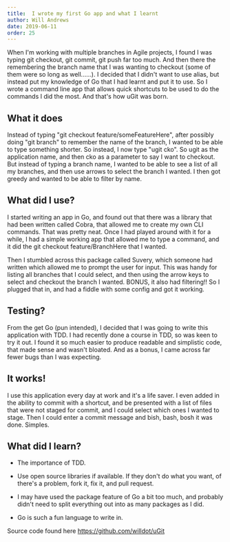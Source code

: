```yaml
---
title:  I wrote my first Go app and what I learnt
author: Will Andrews
date: 2019-06-11
order: 25
---
```


When I'm working with multiple branches in Agile projects, I found I was typing git checkout, git commit, git push far too much. And then there the remembering the branch name that I was wanting to checkout (some of them were so long as well......). I decided that I didn't want to use alias, but instead put my knowledge of Go that I had learnt and put it to use. So I wrote a command line app that allows quick shortcuts to be used to do the commands I did the most. And that's how uGit was born.

## What it does

Instead of typing "git checkout feature/someFeatureHere", after possibly doing "git branch" to remember the name of the branch, I wanted to be able to type something shorter. So instead, I now type "ugit cko". So ugit as the application name, and then cko as a parameter to say I want to checkout. But instead of typing a branch name, I wanted to be able to see a list of all my branches, and then use arrows to select the branch I wanted. I then got greedy and wanted to be able to filter by name.

## What did I use?

I started writing an app in Go, and found out that there was a library that had been written called Cobra, that allowed me to create my own CLI commands. That was pretty neat. Once I had played around with it for a while, I had a simple working app that allowed me to type a command, and it did the git checkout feature/BranchHere that I wanted. 

Then I stumbled across this package called Suvery, which someone had written which allowed me to prompt the user for input. This was handy for listing all branches that I could select, and then using the arrow keys to select and checkout the branch I wanted. BONUS, it also had filtering!! So I plugged that in, and had a fiddle with some config and got it working. 

## Testing?

From the get Go (pun intended), I decided that I was going to write this application with TDD. I had recently done a course in TDD, so was keen to try it out. I found it so much easier to produce readable and simplistic code, that made sense and wasn't bloated. And as a bonus, I came across far fewer bugs than I was expecting.

## It works!

I use this application every day at work and it's a life saver. I even added in the ability to commit with a shortcut, and be presented with a list of files that were not staged for commit, and I could select which ones I wanted to stage. Then I could enter a commit message and bish, bash, bosh it was done. Simples.

## What did I learn?

* The importance of TDD.

* Use open source libraries if available. If they don't do what you want, of there's a problem, fork it, fix it, and pull request.

* I may have used the package feature of Go a bit too much, and probably didn't need to split everything out into as many packages as I did.

* Go is such a fun language to write in.



Source code found here https://github.com/willdot/uGit 